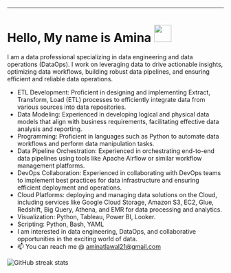 <hr>
<h1>Hello, My name is Amina <img src="https://raw.githubusercontent.com/MartinHeinz/MartinHeinz/master/wave.gif" width="40px"></h1>
I am a data professional specializing in data engineering and data operations (DataOps). I work on leveraging data to drive actionable insights, optimizing data workflows, building robust data pipelines, and ensuring efficient and reliable data operations. <br>



- ETL Development: Proficient in designing and implementing Extract, Transform, Load (ETL) processes to efficiently integrate data from various sources into data repositories.
- Data Modeling: Experienced in developing logical and physical data models that align with business requirements, facilitating effective data analysis and reporting.
- Programming: Proficient in languages such as Python to automate data workflows and perform data manipulation tasks.
- Data Pipeline Orchestration: Experienced in orchestrating end-to-end data pipelines using tools like Apache Airflow or similar workflow management platforms.
- DevOps Collaboration: Experienced in collaborating with DevOps teams to implement best practices for data infrastructure and ensuring efficient deployment and operations.
- Cloud Platforms: deploying and managing data solutions on the Cloud, including services like Google Cloud Storage, Amazon S3, EC2, Glue, Redshift, Big Query, Athena, and EMR for data processing and analytics.
- Visualization: Python, Tableau, Power BI, Looker.
- Scripting: Python, Bash, YAML
-  I am interested in data engineering, DataOps, and collaborative opportunities in the exciting world of data.
-  📫 You can reach me @ aminatlawal21@gmail.com
 
 
 
 ![GitHub streak stats](https://github-readme-streak-stats.herokuapp.com/?user=Ameenah21&theme=black-ice&hide_border=true&stroke=0000&background=060A0CD0)  

<!---
Ameenah21/Ameenah21 is a ✨ special ✨ repository because its `README.md` (this file) appears on your GitHub profile.
You can click the Preview link to take a look at your changes.
--->
